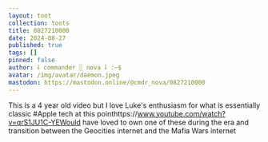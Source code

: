 ```yaml
---
layout: toot
collection: toots
title: 0827210000
date: 2024-08-27
published: true
tags: []
pinned: false
author: ⸸ commander ░ nova ⸸ :~$
avatar: /img/avatar/daemon.jpeg
mastodon: https://mastodon.online/@cmdr_nova/0827210000
---
```


This is a 4 year old video but I love Luke's enthusiasm for what is essentially classic #Apple tech at this pointhttps://www.youtube.com/watch?v=qrS1JU1C-YEWould have loved to own one of these during the era and transition between the Geocities internet and the Mafia Wars internet
